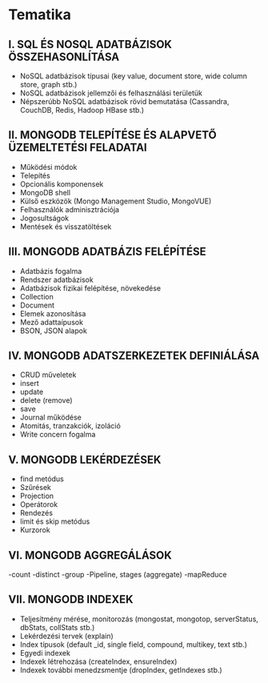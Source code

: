 # Tematika

## I. SQL ÉS NOSQL ADATBÁZISOK ÖSSZEHASONLÍTÁSA
- NoSQL adatbázisok típusai (key value, document store, wide column store, graph stb.)
- NoSQL adatbázisok jellemzői és felhasználási területük
- Népszerúbb NoSQL adatbázisok rövid bemutatása (Cassandra, CouchDB, Redis, Hadoop HBase stb.)

## II. MONGODB TELEPÍTÉSE ÉS ALAPVETŐ ÜZEMELTETÉSI FELADATAI
- Működési módok
- Telepítés
- Opcionális komponensek
- MongoDB shell
- Külső eszközök (Mongo Management Studio, MongoVUE)
- Felhasználók adminisztrációja
- Jogosultságok
- Mentések és visszatöltések

## III. MONGODB ADATBÁZIS FELÉPÍTÉSE
- Adatbázis fogalma
- Rendszer adatbázisok
- Adatbázisok fizikai felépítése, növekedése
- Collection
- Document
- Elemek azonosítása
- Mező adattaípusok
- BSON, JSON alapok

## IV. MONGODB ADATSZERKEZETEK DEFINIÁLÁSA
- CRUD műveletek
- insert
- update
- delete (remove)
- save
- Journal működése
- Atomitás, tranzakciók, izoláció
- Write concern fogalma

## V. MONGODB LEKÉRDEZÉSEK
- find metódus
- Szűrések
- Projection
- Operátorok
- Rendezés
- limit és skip metódus
- Kurzorok

## VI. MONGODB AGGREGÁLÁSOK
-count
-distinct
-group
-Pipeline, stages (aggregate)
-mapReduce

## VII. MONGODB INDEXEK
- Teljesítmény mérése, monitorozás (mongostat, mongotop, serverStatus, dbStats, collStats stb.)
- Lekérdezési tervek (explain)
- Index típusok (default _id, single field, compound, multikey, text stb.)
- Egyedi indexek
- Indexek létrehozása (createIndex, ensureIndex)
- Indexek további menedzsmentje (dropIndex, getIndexes stb.)
